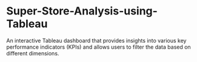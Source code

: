 # Super-Store-Analysis-using-Tableau
An interactive Tableau dashboard that provides insights into various key performance indicators (KPIs) and allows users to filter the data based on different dimensions.
